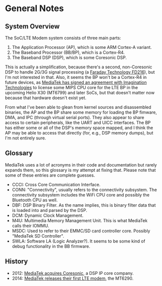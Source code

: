 # General Notes


## System Overview

The SoC/LTE Modem system consists of three main parts:

1. The Application Processor (AP), which is some ARM Cortex-A variant.
2. The Baseband Processor (BB/BP), which is a Cortex-R4.
3. The Baseband DSP (DSP), which is some Coresonic DSP.

This is actually a simplification, because there's a second, non-Coresonic
DSP to handle 2G/3G signal processing (a [Faraday Technology FD216][FD216]),
but I'm not interested in that. Also, it seems the BP won't be a Cortex-R4
in future devices, as [MediaTek has signed an agreement with Imagination Technologies][imgtech]
to license some MIPS CPU core for the LTE BP in the upcoming Helio X30
(MT6799) and later SoCs, but that doesn't matter now because that hardware
doesn't exist yet.

From what I've been able to glean from kernel sources and disassembled
binaries, the AP and the BP share some memory for loading the BP fimware, DMA,
and IPC (through virtual serial ports). They also appear to share access to
certain peripherals, like the UART and UICC interfaces. The BP has either
some or all of the DSP's memory space mapped, and I think the AP may be able
to access that directly (for, e.g., DSP memory dumps), but I'm not entirely
sure.


## Glossary

MediaTek uses a lot of acronyms in their code and documentation but rarely
expands them, so this glossary is my attempt at fixing that. Please note that
some of these entries are complete guesses.

* CCCI: Cross Core Communication Interface.
* CONN: "Connectivity", usually refers to the connectivity subsystem. The
  connectivity subsystem includes the WiFi CPU core and possibly the Bluetooth
  CPU as well.
* DBF: DSP Binary Filter. As the name implies, this is binary filter data that
  is loaded into and parsed by the DSP.
* DCM: Dynamic Clock Management.
* M4U: Multimedia Memory Management Unit. This is what MediaTek calls their
  IOMMU.
* MSDC: Used to refer to their EMMC/SD card controller core. Possibly "MediaTek
  SD Controller".
* SWLA: Software LA (Logic Analyzer?). It seems to be some kind of debug
  functionality in the BB firmware.


## History

* 2012: [MediaTek acquires Coresonic][acquisition], a DSP IP core company.
* 2014: [MediaTek releases their first LTE modem][mt6290], the MT6290.


[FD216]: http://www.faraday-tech.com/download/techDocument/FD216_PB_v1.5.pdf
[imgtech]: https://www.imgtec.com/news/press-release/mediatek-selects-mips-for-lte-modems/
[acquisition]: https://www.eetimes.com/document.asp?doc_id=1261529
[mt6290]: https://www.mediatek.com/press-room/press-releases/mediatek-announces-the-availability-of-multimode-lte-modem-chipset
